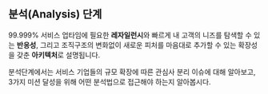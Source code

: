 ## 분석(Analysis) 단계 

99.999% 서비스 업타임에 필요한 **레자일런시**와 빠르게 내 고객의 니즈를 탐색할 수 있는 **반응성**, 그리고
조직구조의 변화없이 새로운 피처를 마음대로 추가할 수 있는 확장성을 갖춘 **아키텍처**로 설명됩니다.
 
분석단계에서는 서비스 기업들의 규모 확장에 따른 관심사 분리 이슈에 대해 알아보고, 3가지 미션 달성을 위해
 어떤 분석법으로 접근해야 하는지 알아봅시다.


<br/><br/>
